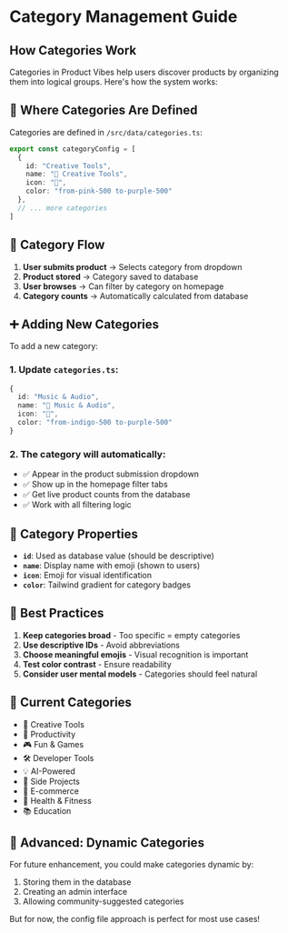 # Category Management Guide

## How Categories Work

Categories in Product Vibes help users discover products by organizing them into logical groups. Here's how the system works:

## 📍 **Where Categories Are Defined**

Categories are defined in `/src/data/categories.ts`:

```typescript
export const categoryConfig = [
  { 
    id: "Creative Tools", 
    name: "🎨 Creative Tools", 
    icon: "🎨", 
    color: "from-pink-500 to-purple-500"
  },
  // ... more categories
]
```

## 🔄 **Category Flow**

1. **User submits product** → Selects category from dropdown
2. **Product stored** → Category saved to database 
3. **User browses** → Can filter by category on homepage
4. **Category counts** → Automatically calculated from database

## ➕ **Adding New Categories**

To add a new category:

### 1. Update `categories.ts`:
```typescript
{ 
  id: "Music & Audio", 
  name: "🎵 Music & Audio", 
  icon: "🎵", 
  color: "from-indigo-500 to-purple-500"
}
```

### 2. The category will automatically:
- ✅ Appear in the product submission dropdown
- ✅ Show up in the homepage filter tabs
- ✅ Get live product counts from the database
- ✅ Work with all filtering logic

## 🎨 **Category Properties**

- **`id`**: Used as database value (should be descriptive)
- **`name`**: Display name with emoji (shown to users)
- **`icon`**: Emoji for visual identification
- **`color`**: Tailwind gradient for category badges

## 🎯 **Best Practices**

1. **Keep categories broad** - Too specific = empty categories
2. **Use descriptive IDs** - Avoid abbreviations
3. **Choose meaningful emojis** - Visual recognition is important
4. **Test color contrast** - Ensure readability
5. **Consider user mental models** - Categories should feel natural

## 🚀 **Current Categories**

- 🎨 Creative Tools
- 🚀 Productivity  
- 🎮 Fun & Games
- 🛠️ Developer Tools
- 💡 AI-Powered
- 🌱 Side Projects
- 🛒 E-commerce
- 💪 Health & Fitness
- 📚 Education

## 🔧 **Advanced: Dynamic Categories**

For future enhancement, you could make categories dynamic by:
1. Storing them in the database
2. Creating an admin interface
3. Allowing community-suggested categories

But for now, the config file approach is perfect for most use cases!
